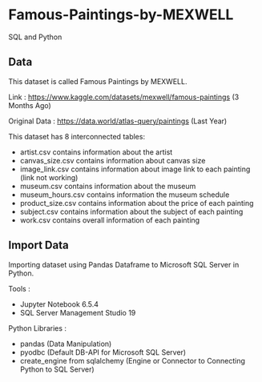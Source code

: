 # Famous-Paintings-by-MEXWELL
SQL and Python

## Data
This dataset is called Famous Paintings by MEXWELL.

Link           : https://www.kaggle.com/datasets/mexwell/famous-paintings (3 Months Ago)

Original Data  : https://data.world/atlas-query/paintings (Last Year)

This dataset has 8 interconnected tables:
- artist.csv contains information about the artist
- canvas_size.csv contains information about canvas size
- image_link.csv contains information about image link to each painting (link not working)
- museum.csv contains information about the museum
- museum_hours.csv contains information the museum schedule
- product_size.csv contains information about the price of each painting
- subject.csv contains information about the subject of each painting
- work.csv contains overall information of each painting
  
## Import Data
Importing dataset using Pandas Dataframe to Microsoft SQL Server in Python.

Tools :
- Jupyter Notebook 6.5.4
- SQL Server Management Studio 19

Python Libraries :
- pandas (Data Manipulation)
- pyodbc (Default DB-API for Microsoft SQL Server)
- create_engine from sqlalchemy (Engine or Connector to Connecting Python to SQL Server)
